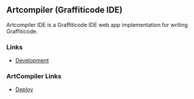 Artcompiler (Graffiticode IDE)
---
Artcompiler IDE is a Graffiticode IDE  web app implementation for writing Graffiticode.

### Links
- [Development](./docs/development.md)

### ArtCompiler Links
- [Deploy](./docs/deploy.md)

